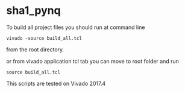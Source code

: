 # sha1_pynq

To build all project files you should run at command line

`vivado -source build_all.tcl ` 

from the root directory.

or from vivado application tcl tab
you can move to root folder and run

`source build_all.tcl`

This scripts are tested on Vivado 2017.4






